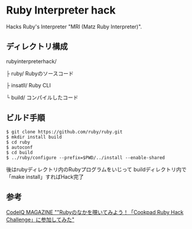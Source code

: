 # Ruby Interpreter hack

Hacks Ruby's Interpreter "MRI (Matz Ruby Interpreter)".

## ディレクトリ構成
rubyinterpreterhack/

├ ruby/       Rubyのソースコード
 
├ insatll/    Ruby CLI

└ build/      コンパイルしたコード

## ビルド手順
````
$ git clone https://github.com/ruby/ruby.git
$ mkdir install build
$ cd ruby
$ autoconf
$ cd build
$ ../ruby/configure --prefix=$PWD/../install --enable-shared
````

後はrubyディレクトリ内のRubyプログラムをいじって
buildディレクトリ内で「make install」すればHack完了

## 参考

[CodeIQ MAGAZINE ""Rubyのなかを覗いてみよう！「Cookpad Ruby Hack Challenge」に参加してみた"](https://codeiq.jp/magazine/2017/09/53932/)